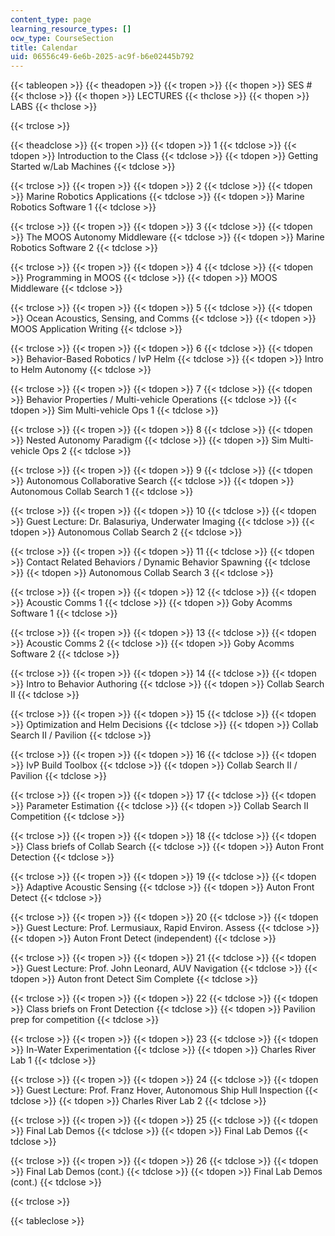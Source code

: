 ```yaml
---
content_type: page
learning_resource_types: []
ocw_type: CourseSection
title: Calendar
uid: 06556c49-6e6b-2025-ac9f-b6e02445b792
---
```


{{< tableopen >}}
{{< theadopen >}}
{{< tropen >}}
{{< thopen >}}
SES #
{{< thclose >}}
{{< thopen >}}
LECTURES
{{< thclose >}}
{{< thopen >}}
LABS
{{< thclose >}}

{{< trclose >}}

{{< theadclose >}}
{{< tropen >}}
{{< tdopen >}}
1
{{< tdclose >}}
{{< tdopen >}}
Introduction to the Class
{{< tdclose >}}
{{< tdopen >}}
Getting Started w/Lab Machines
{{< tdclose >}}

{{< trclose >}}
{{< tropen >}}
{{< tdopen >}}
2
{{< tdclose >}}
{{< tdopen >}}
Marine Robotics Applications
{{< tdclose >}}
{{< tdopen >}}
Marine Robotics Software 1
{{< tdclose >}}

{{< trclose >}}
{{< tropen >}}
{{< tdopen >}}
3
{{< tdclose >}}
{{< tdopen >}}
The MOOS Autonomy Middleware
{{< tdclose >}}
{{< tdopen >}}
Marine Robotics Software 2
{{< tdclose >}}

{{< trclose >}}
{{< tropen >}}
{{< tdopen >}}
4
{{< tdclose >}}
{{< tdopen >}}
Programming in MOOS
{{< tdclose >}}
{{< tdopen >}}
MOOS Middleware
{{< tdclose >}}

{{< trclose >}}
{{< tropen >}}
{{< tdopen >}}
5
{{< tdclose >}}
{{< tdopen >}}
Ocean Acoustics, Sensing, and Comms
{{< tdclose >}}
{{< tdopen >}}
MOOS Application Writing
{{< tdclose >}}

{{< trclose >}}
{{< tropen >}}
{{< tdopen >}}
6
{{< tdclose >}}
{{< tdopen >}}
Behavior-Based Robotics / IvP Helm
{{< tdclose >}}
{{< tdopen >}}
Intro to Helm Autonomy
{{< tdclose >}}

{{< trclose >}}
{{< tropen >}}
{{< tdopen >}}
7
{{< tdclose >}}
{{< tdopen >}}
Behavior Properties / Multi-vehicle Operations
{{< tdclose >}}
{{< tdopen >}}
Sim Multi-vehicle Ops 1
{{< tdclose >}}

{{< trclose >}}
{{< tropen >}}
{{< tdopen >}}
8
{{< tdclose >}}
{{< tdopen >}}
Nested Autonomy Paradigm
{{< tdclose >}}
{{< tdopen >}}
Sim Multi-vehicle Ops 2
{{< tdclose >}}

{{< trclose >}}
{{< tropen >}}
{{< tdopen >}}
9
{{< tdclose >}}
{{< tdopen >}}
Autonomous Collaborative Search
{{< tdclose >}}
{{< tdopen >}}
Autonomous Collab Search 1
{{< tdclose >}}

{{< trclose >}}
{{< tropen >}}
{{< tdopen >}}
10
{{< tdclose >}}
{{< tdopen >}}
Guest Lecture: Dr. Balasuriya, Underwater Imaging
{{< tdclose >}}
{{< tdopen >}}
Autonomous Collab Search 2
{{< tdclose >}}

{{< trclose >}}
{{< tropen >}}
{{< tdopen >}}
11
{{< tdclose >}}
{{< tdopen >}}
Contact Related Behaviors / Dynamic Behavior Spawning
{{< tdclose >}}
{{< tdopen >}}
Autonomous Collab Search 3
{{< tdclose >}}

{{< trclose >}}
{{< tropen >}}
{{< tdopen >}}
12
{{< tdclose >}}
{{< tdopen >}}
Acoustic Comms 1
{{< tdclose >}}
{{< tdopen >}}
Goby Acomms Software 1
{{< tdclose >}}

{{< trclose >}}
{{< tropen >}}
{{< tdopen >}}
13
{{< tdclose >}}
{{< tdopen >}}
Acoustic Comms 2
{{< tdclose >}}
{{< tdopen >}}
Goby Acomms Software 2
{{< tdclose >}}

{{< trclose >}}
{{< tropen >}}
{{< tdopen >}}
14
{{< tdclose >}}
{{< tdopen >}}
Intro to Behavior Authoring
{{< tdclose >}}
{{< tdopen >}}
Collab Search II
{{< tdclose >}}

{{< trclose >}}
{{< tropen >}}
{{< tdopen >}}
15
{{< tdclose >}}
{{< tdopen >}}
Optimization and Helm Decisions
{{< tdclose >}}
{{< tdopen >}}
Collab Search II / Pavilion
{{< tdclose >}}

{{< trclose >}}
{{< tropen >}}
{{< tdopen >}}
16
{{< tdclose >}}
{{< tdopen >}}
IvP Build Toolbox
{{< tdclose >}}
{{< tdopen >}}
Collab Search II / Pavilion
{{< tdclose >}}

{{< trclose >}}
{{< tropen >}}
{{< tdopen >}}
17
{{< tdclose >}}
{{< tdopen >}}
Parameter Estimation
{{< tdclose >}}
{{< tdopen >}}
Collab Search II Competition
{{< tdclose >}}

{{< trclose >}}
{{< tropen >}}
{{< tdopen >}}
18
{{< tdclose >}}
{{< tdopen >}}
Class briefs of Collab Search
{{< tdclose >}}
{{< tdopen >}}
Auton Front Detection
{{< tdclose >}}

{{< trclose >}}
{{< tropen >}}
{{< tdopen >}}
19
{{< tdclose >}}
{{< tdopen >}}
Adaptive Acoustic Sensing
{{< tdclose >}}
{{< tdopen >}}
Auton Front Detect
{{< tdclose >}}

{{< trclose >}}
{{< tropen >}}
{{< tdopen >}}
20
{{< tdclose >}}
{{< tdopen >}}
Guest Lecture: Prof. Lermusiaux, Rapid Environ. Assess
{{< tdclose >}}
{{< tdopen >}}
Auton Front Detect (independent)
{{< tdclose >}}

{{< trclose >}}
{{< tropen >}}
{{< tdopen >}}
21
{{< tdclose >}}
{{< tdopen >}}
Guest Lecture: Prof. John Leonard, AUV Navigation
{{< tdclose >}}
{{< tdopen >}}
Auton front Detect Sim Complete
{{< tdclose >}}

{{< trclose >}}
{{< tropen >}}
{{< tdopen >}}
22
{{< tdclose >}}
{{< tdopen >}}
Class briefs on Front Detection
{{< tdclose >}}
{{< tdopen >}}
Pavilion prep for competition
{{< tdclose >}}

{{< trclose >}}
{{< tropen >}}
{{< tdopen >}}
23
{{< tdclose >}}
{{< tdopen >}}
In-Water Experimentation
{{< tdclose >}}
{{< tdopen >}}
Charles River Lab 1
{{< tdclose >}}

{{< trclose >}}
{{< tropen >}}
{{< tdopen >}}
24
{{< tdclose >}}
{{< tdopen >}}
Guest Lecture: Prof. Franz Hover, Autonomous Ship Hull Inspection
{{< tdclose >}}
{{< tdopen >}}
Charles River Lab 2
{{< tdclose >}}

{{< trclose >}}
{{< tropen >}}
{{< tdopen >}}
25
{{< tdclose >}}
{{< tdopen >}}
Final Lab Demos
{{< tdclose >}}
{{< tdopen >}}
Final Lab Demos
{{< tdclose >}}

{{< trclose >}}
{{< tropen >}}
{{< tdopen >}}
26
{{< tdclose >}}
{{< tdopen >}}
Final Lab Demos (cont.)
{{< tdclose >}}
{{< tdopen >}}
Final Lab Demos (cont.)
{{< tdclose >}}

{{< trclose >}}

{{< tableclose >}}